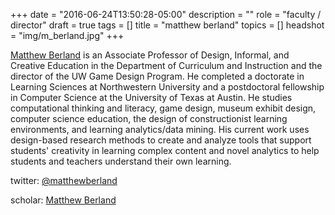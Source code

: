 +++
date = "2016-06-24T13:50:28-05:00"
description = ""
role = "faculty / director"
draft = true
tags = []
title = "matthew berland"
topics = []
headshot = "img/m_berland.jpg"
+++

[Matthew Berland](https://ci.education.wisc.edu/ci/people/faculty/matthew-berland) is an Associate Professor of Design, Informal, and Creative Education in the Department of Curriculum and Instruction and the director of the UW Game Design Program. He completed a doctorate in Learning Sciences at Northwestern University and a postdoctoral fellowship in Computer Science at the University of Texas at Austin. He studies computational thinking and literacy, game design, museum exhibit design, computer science education, the design of constructionist learning environments, and learning analytics/data mining. His current work uses design-based research methods to create and analyze tools that support students' creativity in learning complex content and novel analytics to help students and teachers understand their own learning.

twitter: [@matthewberland](https://twitter.com/matthewberland)

scholar: [Matthew Berland](https://scholar.google.com/citations?user=91X3w90AAAAJ&hl=en&oi=ao)
